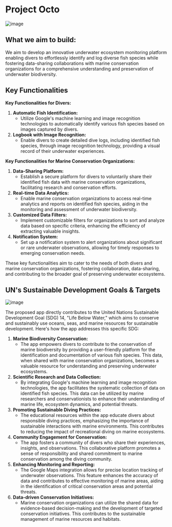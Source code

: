 # Project Octo

![image](https://storage.cloud.google.com/octo-cover/OctoCover.png)

## What we aim to build:

We aim to develop an innovative underwater ecosystem monitoring platform enabling divers to effortlessly identify and log diverse fish species while fostering data-sharing collaborations with marine conservation organizations for a comprehensive understanding and preservation of underwater biodiversity.

## Key Functionalities

**Key Functionalities for Divers:**

1. **Automatic Fish Identification:**
   - Utilize Google's machine learning and image recognition technologies to automatically identify various fish species based on images captured by divers.
2. **Logbook with Image Recognition:**
   - Enable divers to create detailed dive logs, including identified fish species, through image recognition technology, providing a visual record of their underwater experiences.

**Key Functionalities for Marine Conservation Organizations:**

1. **Data-Sharing Platform:**
   - Establish a secure platform for divers to voluntarily share their identified fish data with marine conservation organizations, facilitating research and conservation efforts.
2. **Real-time Data Analytics:**
   - Enable marine conservation organizations to access real-time analytics and reports on identified fish species, aiding in the monitoring and assessment of underwater biodiversity.
3. **Customized Data Filters:**
   - Implement customizable filters for organizations to sort and analyze data based on specific criteria, enhancing the efficiency of extracting valuable insights.
4. **Notification System:**
   - Set up a notification system to alert organizations about significant or rare underwater observations, allowing for timely responses to emerging conservation needs.

These key functionalities aim to cater to the needs of both divers and marine conservation organizations, fostering collaboration, data-sharing, and contributing to the broader goal of preserving underwater ecosystems.

## **UN's Sustainable Development Goals & Targets**

![image](https://github.com/Project-Octo/Project-Octo/assets/39212398/89ed9c26-b211-486d-a135-5e94ef7b9e14)

The proposed app directly contributes to the United Nations Sustainable Development Goal (SDG) 14, "Life Below Water," which aims to conserve and sustainably use oceans, seas, and marine resources for sustainable development. Here's how the app addresses this specific SDG:

1. **Marine Biodiversity Conservation:**
   - The app empowers divers to contribute to the conservation of marine biodiversity by providing a user-friendly platform for the identification and documentation of various fish species. This data, when shared with marine conservation organizations, becomes a valuable resource for understanding and preserving underwater ecosystems.
2. **Scientific Research and Data Collection:**
   - By integrating Google's machine learning and image recognition technologies, the app facilitates the systematic collection of data on identified fish species. This data can be utilized by marine researchers and conservationists to enhance their understanding of marine life, ecosystem dynamics, and potential threats.
3. **Promoting Sustainable Diving Practices:**
   - The educational resources within the app educate divers about responsible diving practices, emphasizing the importance of sustainable interactions with marine environments. This contributes to reducing the impact of recreational diving on marine ecosystems.
4. **Community Engagement for Conservation:**
   - The app fosters a community of divers who share their experiences, insights, and observations. This collaborative platform promotes a sense of responsibility and shared commitment to marine conservation among the diving community.
5. **Enhancing Monitoring and Reporting:**
   - The Google Maps integration allows for precise location tracking of underwater observations. This feature enhances the accuracy of data and contributes to effective monitoring of marine areas, aiding in the identification of critical conservation areas and potential threats.
6. **Data-driven Conservation Initiatives:**
   - Marine conservation organizations can utilize the shared data for evidence-based decision-making and the development of targeted conservation initiatives. This contributes to the sustainable management of marine resources and habitats.
